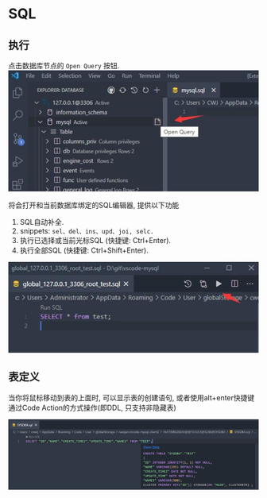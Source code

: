 # SQL

## 执行

点击数据库节点的 `Open Query` 按钮.![newquery](../images/newquery.jpg)

将会打开和当前数据库绑定的SQL编辑器, 提供以下功能

1. SQL自动补全.
2. snippets: `sel、del、ins、upd、joi, selc.`
3. 执行已选择或当前光标SQL (快捷键: Ctrl+Enter).
4. 执行全部SQL (快捷键: Ctrl+Shift+Enter).

![run](../images/run.jpg)

## 表定义

当你将鼠标移动到表的上面时, 可以显示表的创建语句, 或者使用alt+enter快捷键通过Code Action的方式操作(即DDL, 只支持非隐藏表)

![](../image/sql/1647176834109.png)
